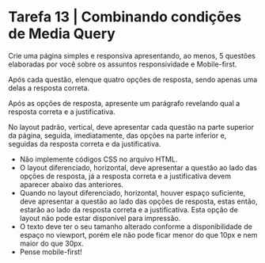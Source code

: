 # Tarefa 13 | Combinando condições de Media Query

Crie uma página simples e responsiva apresentando, ao menos, 5 questões elaboradas por você sobre os assuntos responsividade e Mobile-first.

Após cada questão, elenque quatro opções de resposta, sendo apenas uma delas a resposta correta.

Após as opções de resposta, apresente um parágrafo revelando qual a resposta correta e a justificativa.

No layout padrão, vertical, deve apresentar cada questão na parte superior da página, seguida, imediatamente, das opções na parte inferior e, seguidas da resposta correta e da justificativa.

- Não implemente códigos CSS no arquivo HTML.
- O layout diferenciado, horizontal, deve apresentar a questão ao lado das opções de resposta, já a resposta correta e a justificativa devem aparecer abaixo das anteriores.
- Quando no layout diferenciado, horizontal, houver espaço suficiente, deve apresentar a questão ao lado das opções de resposta, estas então, estarão ao lado da resposta correta e a justificativa. Esta opção de layout não pode estar disponível para impressão.
- O texto deve ter o seu tamanho alterado conforme a disponibilidade de espaço no viewport, porém ele não pode ficar menor do que 10px e nem maior do que 30px.
- Pense mobile-first!
